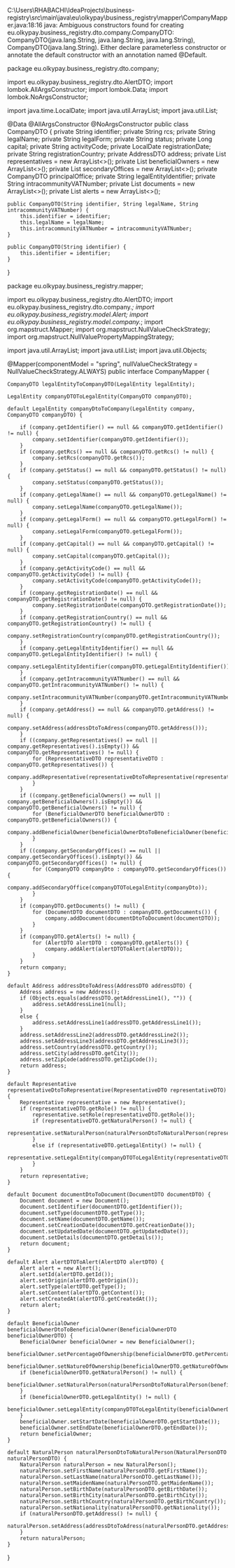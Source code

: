 C:\Users\RHABACHI\IdeaProjects\business-registry\src\main\java\eu\olkypay\business_registry\mapper\CompanyMapper.java:18:16
java: Ambiguous constructors found for creating eu.olkypay.business_registry.dto.company.CompanyDTO: CompanyDTO(java.lang.String, java.lang.String, java.lang.String), CompanyDTO(java.lang.String). Either declare parameterless constructor or annotate the default constructor with an annotation named @Default.


package eu.olkypay.business_registry.dto.company;

import eu.olkypay.business_registry.dto.AlertDTO;
import lombok.AllArgsConstructor;
import lombok.Data;
import lombok.NoArgsConstructor;

import java.time.LocalDate;
import java.util.ArrayList;
import java.util.List;

@Data
@AllArgsConstructor
@NoArgsConstructor
public class CompanyDTO {
    private String identifier;
    private String rcs;
    private String legalName;
    private String legalForm;
    private String status;
    private Long capital;
    private String activityCode;
    private LocalDate registrationDate;
    private String registrationCountry;
    private AddressDTO address;
    private List<RepresentativeDTO> representatives = new ArrayList<>();
    private List<BeneficialOwnerDTO> beneficialOwners = new ArrayList<>();
    private List<CompanyDTO> secondaryOffices = new ArrayList<>();
    private CompanyDTO principalOffice;
    private String legalEntityIdentifier;
    private String intracommunityVATNumber;
    private List<DocumentDTO> documents = new ArrayList<>();
    private List<AlertDTO> alerts = new ArrayList<>();


    public CompanyDTO(String identifier, String legalName, String intracommunityVATNumber) {
        this.identifier = identifier;
        this.legalName = legalName;
        this.intracommunityVATNumber = intracommunityVATNumber;
    }

    public CompanyDTO(String identifier) {
        this.identifier = identifier;
    }
}


package eu.olkypay.business_registry.mapper;

import eu.olkypay.business_registry.dto.AlertDTO;
import eu.olkypay.business_registry.dto.company.*;
import eu.olkypay.business_registry.model.Alert;
import eu.olkypay.business_registry.model.company.*;
import org.mapstruct.Mapper;
import org.mapstruct.NullValueCheckStrategy;
import org.mapstruct.NullValuePropertyMappingStrategy;

import java.util.ArrayList;
import java.util.List;
import java.util.Objects;

@Mapper(componentModel = "spring", nullValueCheckStrategy = NullValueCheckStrategy.ALWAYS)
public interface CompanyMapper {

    CompanyDTO legalEntityToCompanyDTO(LegalEntity legalEntity);

    LegalEntity companyDTOToLegalEntity(CompanyDTO companyDTO);

    default LegalEntity companyDtoToCompany(LegalEntity company, CompanyDTO companyDTO) {

        if (company.getIdentifier() == null && companyDTO.getIdentifier() != null) {
            company.setIdentifier(companyDTO.getIdentifier());
        }
        if (company.getRcs() == null && companyDTO.getRcs() != null) {
            company.setRcs(companyDTO.getRcs());
        }
        if (company.getStatus() == null && companyDTO.getStatus() != null) {
            company.setStatus(companyDTO.getStatus());
        }
        if (company.getLegalName() == null && companyDTO.getLegalName() != null) {
            company.setLegalName(companyDTO.getLegalName());
        }
        if (company.getLegalForm() == null && companyDTO.getLegalForm() != null) {
            company.setLegalForm(companyDTO.getLegalForm());
        }
        if (company.getCapital() == null && companyDTO.getCapital() != null) {
            company.setCapital(companyDTO.getCapital());
        }
        if (company.getActivityCode() == null && companyDTO.getActivityCode() != null) {
            company.setActivityCode(companyDTO.getActivityCode());
        }
        if (company.getRegistrationDate() == null && companyDTO.getRegistrationDate() != null) {
            company.setRegistrationDate(companyDTO.getRegistrationDate());
        }
        if (company.getRegistrationCountry() == null && companyDTO.getRegistrationCountry() != null) {
            company.setRegistrationCountry(companyDTO.getRegistrationCountry());
        }
        if (company.getLegalEntityIdentifier() == null && companyDTO.getLegalEntityIdentifier() != null) {
            company.setLegalEntityIdentifier(companyDTO.getLegalEntityIdentifier());
        }
        if (company.getIntracommunityVATNumber() == null && companyDTO.getIntracommunityVATNumber() != null) {
            company.setIntracommunityVATNumber(companyDTO.getIntracommunityVATNumber());
        }
        if (company.getAddress() == null && companyDTO.getAddress() != null) {
            company.setAddress(addressDtoToAdress(companyDTO.getAddress()));
        }
        if ((company.getRepresentatives() == null || company.getRepresentatives().isEmpty()) && companyDTO.getRepresentatives() != null) {
            for (RepresentativeDTO representativeDTO : companyDTO.getRepresentatives()) {
                company.addRepresentative(representativeDtoToRepresentative(representativeDTO));
            }
        }
        if ((company.getBeneficialOwners() == null || company.getBeneficialOwners().isEmpty()) && companyDTO.getBeneficialOwners() != null) {
            for (BeneficialOwnerDTO beneficialOwnerDTO : companyDTO.getBeneficialOwners()) {
                company.addBeneficialOwner(beneficialOwnerDtoToBeneficialOwner(beneficialOwnerDTO));
            }
        }
        if ((company.getSecondaryOffices() == null || company.getSecondaryOffices().isEmpty()) && companyDTO.getSecondaryOffices() != null) {
            for (CompanyDTO companyDto : companyDTO.getSecondaryOffices()) {
                company.addSecondaryOffice(companyDTOToLegalEntity(companyDto));
            }
        }
        if (companyDTO.getDocuments() != null) {
            for (DocumentDTO documentDTO : companyDTO.getDocuments()) {
                company.addDocument(documentDtoToDocument(documentDTO));
            }
        }
        if (companyDTO.getAlerts() != null) {
            for (AlertDTO alertDTO : companyDTO.getAlerts()) {
                company.addAlert(alertDTOToAlert(alertDTO));
            }
        }
        return company;
    }

    default Address addressDtoToAdress(AddressDTO addressDTO) {
        Address address = new Address();
        if (Objects.equals(addressDTO.getAddressLine1(), "")) {
            address.setAddressLine1(null);
        }
        else {
            address.setAddressLine1(addressDTO.getAddressLine1());
        }
        address.setAddressLine2(addressDTO.getAddressLine2());
        address.setAddressLine3(addressDTO.getAddressLine3());
        address.setCountry(addressDTO.getCountry());
        address.setCity(addressDTO.getCity());
        address.setZipCode(addressDTO.getZipCode());
        return address;
    }

    default Representative representativeDtoToRepresentative(RepresentativeDTO representativeDTO) {
        Representative representative = new Representative();
        if (representativeDTO.getRole() != null) {
            representative.setRole(representativeDTO.getRole());
            if (representativeDTO.getNaturalPerson() != null) {
                representative.setNaturalPerson(naturalPersonDtoToNaturalPerson(representativeDTO.getNaturalPerson()));
            }
            else if (representativeDTO.getLegalEntity() != null) {
                representative.setLegalEntity(companyDTOToLegalEntity(representativeDTO.getLegalEntity()));
            }
        }
        return representative;
    }

    default Document documentDtoToDocument(DocumentDTO documentDTO) {
        Document document = new Document();
        document.setIdentifier(documentDTO.getIdentifier());
        document.setType(documentDTO.getType());
        document.setName(documentDTO.getName());
        document.setCreationDate(documentDTO.getCreationDate());
        document.setUpdatedDate(documentDTO.getUpdatedDate());
        document.setDetails(documentDTO.getDetails());
        return document;
    }

    default Alert alertDTOToAlert(AlertDTO alertDTO) {
        Alert alert = new Alert();
        alert.setId(alertDTO.getId());
        alert.setOrigin(alertDTO.getOrigin());
        alert.setType(alertDTO.getType());
        alert.setContent(alertDTO.getContent());
        alert.setCreatedAt(alertDTO.getCreatedAt());
        return alert;
    }

    default BeneficialOwner beneficialOwnerDtoToBeneficialOwner(BeneficialOwnerDTO beneficialOwnerDTO) {
        BeneficialOwner beneficialOwner = new BeneficialOwner();
        beneficialOwner.setPercentageOfOwnership(beneficialOwnerDTO.getPercentageOfOwnership());
        beneficialOwner.setNatureOfOwnership(beneficialOwnerDTO.getNatureOfOwnership());
        if (beneficialOwnerDTO.getNaturalPerson() != null) {
            beneficialOwner.setNaturalPerson(naturalPersonDtoToNaturalPerson(beneficialOwnerDTO.getNaturalPerson()));
        }
        if (beneficialOwnerDTO.getLegalEntity() != null) {
            beneficialOwner.setLegalEntity(companyDTOToLegalEntity(beneficialOwnerDTO.getLegalEntity()));
        }
        beneficialOwner.setStartDate(beneficialOwnerDTO.getStartDate());
        beneficialOwner.setEndDate(beneficialOwnerDTO.getEndDate());
        return beneficialOwner;
    }

    default NaturalPerson naturalPersonDtoToNaturalPerson(NaturalPersonDTO naturalPersonDTO) {
        NaturalPerson naturalPerson = new NaturalPerson();
        naturalPerson.setFirstName(naturalPersonDTO.getFirstName());
        naturalPerson.setLastName(naturalPersonDTO.getLastName());
        naturalPerson.setMaidenName(naturalPersonDTO.getMaidenName());
        naturalPerson.setBirthDate(naturalPersonDTO.getBirthDate());
        naturalPerson.setBirthCity(naturalPersonDTO.getBirthCity());
        naturalPerson.setBirthCountry(naturalPersonDTO.getBirthCountry());
        naturalPerson.setNationality(naturalPersonDTO.getNationality());
        if (naturalPersonDTO.getAddress() != null) {
            naturalPerson.setAddress(addressDtoToAdress(naturalPersonDTO.getAddress()));
        }
        return naturalPerson;
    }

}

